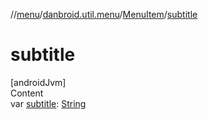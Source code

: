 //[menu](../../index.md)/[danbroid.util.menu](../index.md)/[MenuItem](index.md)/[subtitle](subtitle.md)



# subtitle  
[androidJvm]  
Content  
var [subtitle](subtitle.md): [String](https://kotlinlang.org/api/latest/jvm/stdlib/kotlin/-string/index.html)  




